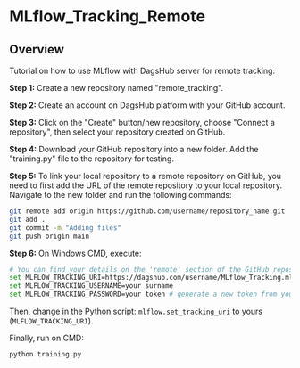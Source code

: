 # MLflow_Tracking_Remote

## Overview

Tutorial on how to use MLflow with DagsHub server for remote tracking:

**Step 1:**
Create a new repository named "remote_tracking".

**Step 2:**
Create an account on DagsHub platform with your GitHub account.

**Step 3:**
Click on the "Create" button/new repository, choose "Connect a repository", then select your repository created on GitHub.

**Step 4:**
Download your GitHub repository into a new folder. Add the "training.py" file to the repository for testing.

**Step 5:**
To link your local repository to a remote repository on GitHub, you need to first add the URL of the remote repository to your local repository.
Navigate to the new folder and run the following commands:

```bash 
git remote add origin https://github.com/username/repository_name.git
git add .
git commit -m "Adding files"
git push origin main
```

**Step 6:**
On Windows CMD, execute:

```bash 
# You can find your details on the 'remote' section of the GitHub repository when you link it to DagsHub
set MLFLOW_TRACKING_URI=https://dagshub.com/username/MLflow_Tracking.mlflow 
set MLFLOW_TRACKING_USERNAME=your surname 
set MLFLOW_TRACKING_PASSWORD=your token # generate a new token from your settings on the DagsHub account
```

Then, change in the Python script: `mlflow.set_tracking_uri` to yours (`MLFLOW_TRACKING_URI`).

Finally, run on CMD:

```bash
python training.py 
```